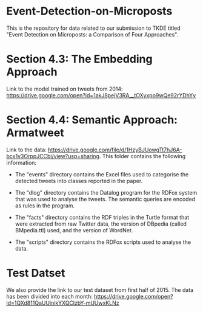 # Event-Detection-on-Microposts
This is the repository for data related to our submission to TKDE titled "Event Detection on Microposts: a Comparison of Four Approaches".

# Section 4.3: The Embedding Approach

Link to the model trained on tweets from 2014: https://drive.google.com/open?id=1akJ8pejV3RA__tOXyxpo9wQe92rYDhYy

# Section 4.4: Semantic Approach: Armatweet

Link to the data: https://drive.google.com/file/d/1HzyBJUowgTt7hJ6A-bcx1v3OrppJCCbi/view?usp=sharing. This folder contains the following information:

- The "events" directory contains the Excel files used to categorise
  the detected tweets into classes reported in the paper.

- The "dlog" directory contains the Datalog program for the RDFox
  system that was used to analyse the tweets. The semantic queries
  are encoded as rules in the program.

- The "facts" directory contains the RDF triples in the Turtle format
  that were extracted from raw Twitter data, the version of DBpedia
  (called BMpedia.ttl) used, and the version of WordNet.

- The "scripts" directory contains the RDFox scripts used to analyse
  the data.

# Test Datset

We also provide the link to our test dataset from first half of 2015. The data has been divided into each month: https://drive.google.com/open?id=1QXd811QaUUinikYXQClzbY-mUUwxKLNz
